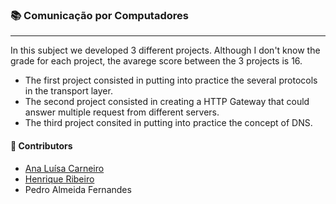 ### :books: Comunicação por Computadores
***

In this subject we developed 3 different projects. Although I don't know the grade for each project, the avarege score between the 3 projects is 16.

- The first project consisted in putting into practice the several protocols in the transport layer.
- The second project consisted in creating a HTTP Gateway that could answer multiple request from different servers.
- The third project consited in putting into practice the concept of DNS.    

#### :handshake: Contributors 
- [Ana Luísa Carneiro](https://github.com/Analucar)
- [Henrique Ribeiro](https://github.com/henriq350)
- Pedro Almeida Fernandes
